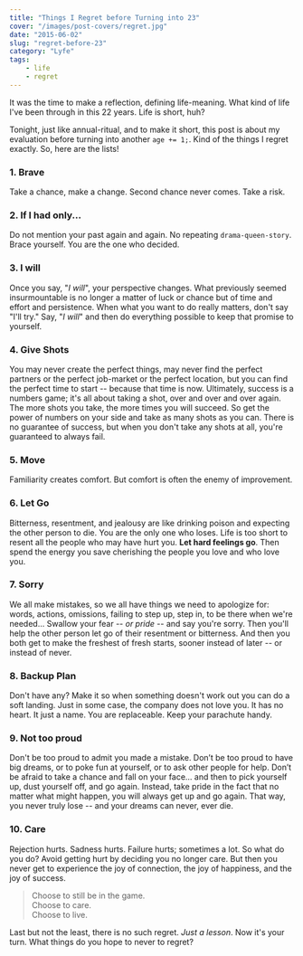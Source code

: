 ```yaml
---
title: "Things I Regret before Turning into 23"
cover: "/images/post-covers/regret.jpg"
date: "2015-06-02"
slug: "regret-before-23"
category: "Lyfe"
tags:
    - life
    - regret
---
```

It was the time to make a reflection, defining life-meaning. What kind of life I've been through in this 22 years. Life is short, huh?

Tonight, just like annual-ritual, and to make it short, this post is about my evaluation before turning into another `age += 1;`. Kind of the things I regret exactly. So, here are the lists!

### 1. Brave

Take a chance, make a change. Second chance never comes. Take a risk.

### 2. If I had only...

Do not mention your past again and again. No repeating `drama-queen-story`. Brace yourself. You are the one who decided.

### 3. I will

Once you say, "_I will_", your perspective changes. What previously seemed insurmountable is no longer a matter of luck or chance but of time and effort and persistence. When what you want to do really matters, don't say "I'll try." Say, "_I will_" and then do everything possible to keep that promise to yourself.

### 4. Give Shots

You may never create the perfect things, may never find the perfect partners or the perfect job-market or the perfect location, but you can find the perfect time to start -- because that time is now. Ultimately, success is a numbers game; it's all about taking a shot, over and over and over again. The more shots you take, the more times you will succeed. So get the power of numbers on your side and take as many shots as you can. There is no guarantee of success, but when you don't take any shots at all, you're guaranteed to always fail.

### 5. Move

Familiarity creates comfort. But comfort is often the enemy of improvement.

### 6. Let Go

Bitterness, resentment, and jealousy are like drinking poison and expecting the other person to die. You are the only one who loses. Life is too short to resent all the people who may have hurt you. __Let hard feelings go__. Then spend the energy you save cherishing the people you love and who love you.

### 7. Sorry

We all make mistakes, so we all have things we need to apologize for: words, actions, omissions, failing to step up, step in, to be there when we're needed... Swallow your fear -- _or pride_ -- and say you're sorry. Then you'll help the other person let go of their resentment or bitterness. And then you both get to make the freshest of fresh starts, sooner instead of later -- or instead of never.

### 8. Backup Plan

Don't have any? Make it so when something doesn't work out you can do a soft landing. Just in some case, the company does not love you. It has no heart. It just a name. You are replaceable. Keep your parachute handy.

### 9. Not too proud

Don't be too proud to admit you made a mistake. Don’t be too proud to have big dreams, or to poke fun at yourself, or to ask other people for help. Don’t be afraid to take a chance and fall on your face… and then to pick yourself up, dust yourself off, and go again. Instead, take pride in the fact that no matter what might happen, you will always get up and go again. That way, you never truly lose -- and your dreams can never, ever die.

### 10. Care

Rejection hurts. Sadness hurts. Failure hurts; sometimes a lot. So what do you do? Avoid getting hurt by deciding you no longer care. But then you never get to experience the joy of connection, the joy of happiness, and the joy of success.

> Choose to still be in the game.<br>
> Choose to care.<br>
> Choose to live.

Last but not the least, there is no such regret. _Just a lesson_. Now it's your turn. What things do you hope to never to regret?
